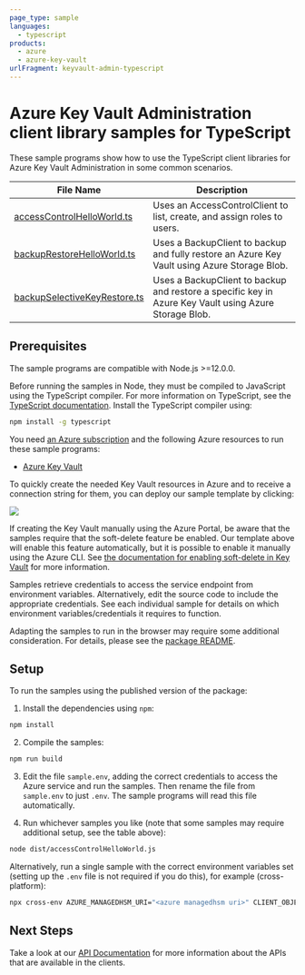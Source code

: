 ```yaml
---
page_type: sample
languages:
  - typescript
products:
  - azure
  - azure-key-vault
urlFragment: keyvault-admin-typescript
---
```


# Azure Key Vault Administration client library samples for TypeScript

These sample programs show how to use the TypeScript client libraries for Azure Key Vault Administration in some common scenarios.

| **File Name**                                             | **Description**                                                                                       |
| --------------------------------------------------------- | ----------------------------------------------------------------------------------------------------- |
| [accessControlHelloWorld.ts][accesscontrolhelloworld]     | Uses an AccessControlClient to list, create, and assign roles to users.                               |
| [backupRestoreHelloWorld.ts][backuprestorehelloworld]     | Uses a BackupClient to backup and fully restore an Azure Key Vault using Azure Storage Blob.          |
| [backupSelectiveKeyRestore.ts][backupselectivekeyrestore] | Uses a BackupClient to backup and restore a specific key in Azure Key Vault using Azure Storage Blob. |

## Prerequisites

The sample programs are compatible with Node.js >=12.0.0.

Before running the samples in Node, they must be compiled to JavaScript using the TypeScript compiler. For more information on TypeScript, see the [TypeScript documentation][typescript]. Install the TypeScript compiler using:

```bash
npm install -g typescript
```

You need [an Azure subscription][freesub] and the following Azure resources to run these sample programs:

- [Azure Key Vault][createinstance_azurekeyvault]

To quickly create the needed Key Vault resources in Azure and to receive a connection string for them, you can deploy our sample template by clicking:

[![](http://azuredeploy.net/deploybutton.png)](https://portal.azure.com/#create/Microsoft.Template/uri/https%3A%2F%2Fraw.githubusercontent.com%2FAzure%2Fazure-sdk-for-js%2Fmaster%2Fsdk%2Fkeyvault%2Ftest-resources.json)

If creating the Key Vault manually using the Azure Portal, be aware that the samples require that the soft-delete feature be enabled. Our template above will enable this feature automatically, but it is possible to enable it manually using the Azure CLI. See [the documentation for enabling soft-delete in Key Vault](https://docs.microsoft.com/azure/key-vault/key-vault-soft-delete-cli) for more information.

Samples retrieve credentials to access the service endpoint from environment variables. Alternatively, edit the source code to include the appropriate credentials. See each individual sample for details on which environment variables/credentials it requires to function.

Adapting the samples to run in the browser may require some additional consideration. For details, please see the [package README][package].

## Setup

To run the samples using the published version of the package:

1. Install the dependencies using `npm`:

```bash
npm install
```

2. Compile the samples:

```bash
npm run build
```

3. Edit the file `sample.env`, adding the correct credentials to access the Azure service and run the samples. Then rename the file from `sample.env` to just `.env`. The sample programs will read this file automatically.

4. Run whichever samples you like (note that some samples may require additional setup, see the table above):

```bash
node dist/accessControlHelloWorld.js
```

Alternatively, run a single sample with the correct environment variables set (setting up the `.env` file is not required if you do this), for example (cross-platform):

```bash
npx cross-env AZURE_MANAGEDHSM_URI="<azure managedhsm uri>" CLIENT_OBJECT_ID="<client object id>" node dist/accessControlHelloWorld.js
```

## Next Steps

Take a look at our [API Documentation][apiref] for more information about the APIs that are available in the clients.

[accesscontrolhelloworld]: https://github.com/Azure/azure-sdk-for-js/blob/main/sdk/keyvault/keyvault-admin/samples/v4/typescript/src/accessControlHelloWorld.ts
[backuprestorehelloworld]: https://github.com/Azure/azure-sdk-for-js/blob/main/sdk/keyvault/keyvault-admin/samples/v4/typescript/src/backupRestoreHelloWorld.ts
[backupselectivekeyrestore]: https://github.com/Azure/azure-sdk-for-js/blob/main/sdk/keyvault/keyvault-admin/samples/v4/typescript/src/backupSelectiveKeyRestore.ts
[apiref]: https://docs.microsoft.com/javascript/api/@azure/keyvault-admin
[freesub]: https://azure.microsoft.com/free/
[createinstance_azurekeyvault]: https://docs.microsoft.com/azure/key-vault/quick-create-portal
[package]: https://github.com/Azure/azure-sdk-for-js/tree/main/sdk/keyvault/keyvault-admin/README.md
[typescript]: https://www.typescriptlang.org/docs/home.html
